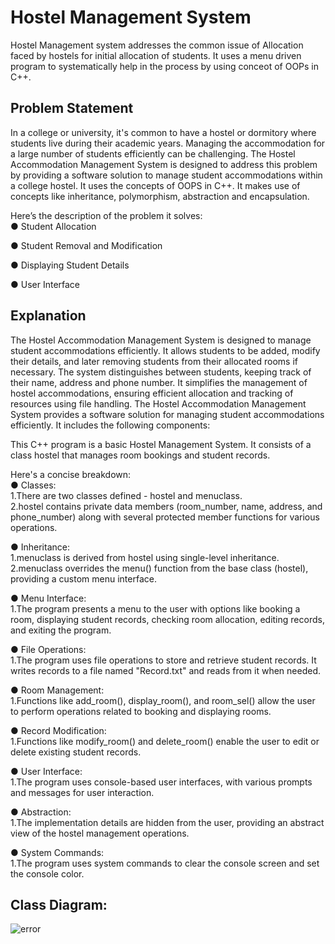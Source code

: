 # Hostel Management System
Hostel Management system addresses the common issue of Allocation faced by hostels for initial allocation of students. It uses a menu driven program to systematically help in the process by using conceot of OOPs in C++.

## Problem Statement
In a college or university, it's common to have a hostel or dormitory where students live during their
academic years. Managing the accommodation for a large number of students efficiently can be
challenging. The Hostel Accommodation Management System is designed to address this problem by
providing a software solution to manage student accommodations within a college hostel. It uses the concepts of OOPS in C++.
It makes use of concepts like inheritance, polymorphism, abstraction and encapsulation.

Here’s the description of the problem it solves:<br />
● Student Allocation<br />

● Student Removal and Modification<br />

● Displaying Student Details<br />

● User Interface<br />

## Explanation
The Hostel Accommodation Management System is designed to manage student accommodations
efficiently. It allows students to be added, modify their details, and later removing students from
their allocated rooms if necessary. The system distinguishes between students, keeping track of their name,
address and phone number. It simplifies the management of hostel accommodations, ensuring efficient allocation and tracking of resources using file handling.
The Hostel Accommodation Management System provides a software solution for managing student
accommodations efficiently. It includes the following components:<br />

This C++ program is a basic Hostel Management System. It consists of a class hostel that manages room bookings and student records.

Here's a concise breakdown:<br />
● Classes:<br />
1.There are two classes defined - hostel and menuclass.<br />
2.hostel contains private data members (room_number, name, address, and phone_number) along with several protected member functions for various operations.<br />

● Inheritance:<br />
1.menuclass is derived from hostel using single-level inheritance.<br />
2.menuclass overrides the menu() function from the base class (hostel), providing a custom menu interface.<br />

● Menu Interface:<br />
1.The program presents a menu to the user with options like booking a room, displaying student records, checking room allocation, editing records, and exiting the program.<br />

● File Operations:<br />
1.The program uses file operations to store and retrieve student records. It writes records to a file named "Record.txt" and reads from it when needed.<br />

● Room Management:<br />
1.Functions like add_room(), display_room(), and room_sel() allow the user to perform operations related to booking and displaying rooms.<br />

● Record Modification:<br />
1.Functions like modify_room() and delete_room() enable the user to edit or delete existing student records.<br />

● User Interface:<br />
1.The program uses console-based user interfaces, with various prompts and messages for user interaction.<br />

● Abstraction:<br />
1.The implementation details are hidden from the user, providing an abstract view of the hostel management operations.<br />

● System Commands:<br />
1.The program uses system commands to clear the console screen and set the console color.<br />

## Class Diagram: <br >
<img src="https://github.com/ayushimahajan295/Hostel-Management-System/assets/145414094/fc060f2e-d827-4185-bcdd-59d4fb55998b" alt="error">
